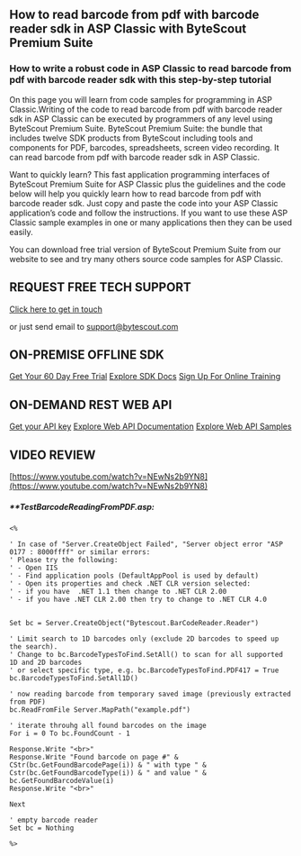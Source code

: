 ## How to read barcode from pdf with barcode reader sdk in ASP Classic with ByteScout Premium Suite

### How to write a robust code in ASP Classic to read barcode from pdf with barcode reader sdk with this step-by-step tutorial

On this page you will learn from code samples for programming in ASP Classic.Writing of the code to read barcode from pdf with barcode reader sdk in ASP Classic can be executed by programmers of any level using ByteScout Premium Suite. ByteScout Premium Suite: the bundle that includes twelve SDK products from ByteScout including tools and components for PDF, barcodes, spreadsheets, screen video recording. It can read barcode from pdf with barcode reader sdk in ASP Classic.

Want to quickly learn? This fast application programming interfaces of ByteScout Premium Suite for ASP Classic plus the guidelines and the code below will help you quickly learn how to read barcode from pdf with barcode reader sdk. Just copy and paste the code into your ASP Classic application’s code and follow the instructions. If you want to use these ASP Classic sample examples in one or many applications then they can be used easily.

You can download free trial version of ByteScout Premium Suite from our website to see and try many others source code samples for ASP Classic.

## REQUEST FREE TECH SUPPORT

[Click here to get in touch](https://bytescout.zendesk.com/hc/en-us/requests/new?subject=ByteScout%20Premium%20Suite%20Question)

or just send email to [support@bytescout.com](mailto:support@bytescout.com?subject=ByteScout%20Premium%20Suite%20Question) 

## ON-PREMISE OFFLINE SDK 

[Get Your 60 Day Free Trial](https://bytescout.com/download/web-installer?utm_source=github-readme)
[Explore SDK Docs](https://bytescout.com/documentation/index.html?utm_source=github-readme)
[Sign Up For Online Training](https://academy.bytescout.com/)


## ON-DEMAND REST WEB API

[Get your API key](https://pdf.co/documentation/api?utm_source=github-readme)
[Explore Web API Documentation](https://pdf.co/documentation/api?utm_source=github-readme)
[Explore Web API Samples](https://github.com/bytescout/ByteScout-SDK-SourceCode/tree/master/PDF.co%20Web%20API)

## VIDEO REVIEW

[https://www.youtube.com/watch?v=NEwNs2b9YN8](https://www.youtube.com/watch?v=NEwNs2b9YN8)




<!-- code block begin -->

##### ****TestBarcodeReadingFromPDF.asp:**
    
```
<%

' In case of "Server.CreateObject Failed", "Server object error "ASP 0177 : 8000ffff" or similar errors:
' Please try the following:
' - Open IIS 
' - Find application pools (DefaultAppPool is used by default)
' - Open its properties and check .NET CLR version selected:
' - if you have  .NET 1.1 then change to .NET CLR 2.00
' - if you have .NET CLR 2.00 then try to change to .NET CLR 4.0


Set bc = Server.CreateObject("Bytescout.BarCodeReader.Reader")

' Limit search to 1D barcodes only (exclude 2D barcodes to speed up the search).
' Change to bc.BarcodeTypesToFind.SetAll() to scan for all supported 1D and 2D barcodes 
' or select specific type, e.g. bc.BarcodeTypesToFind.PDF417 = True
bc.BarcodeTypesToFind.SetAll1D()

' now reading barcode from temporary saved image (previously extracted from PDF)
bc.ReadFromFile Server.MapPath("example.pdf")

' iterate throuhg all found barcodes on the image
For i = 0 To bc.FoundCount - 1

Response.Write "<br>"
Response.Write "Found barcode on page #" & CStr(bc.GetFoundBarcodePage(i)) & " with type " & Cstr(bc.GetFoundBarcodeType(i)) & " and value " & bc.GetFoundBarcodeValue(i)
Response.Write "<br>"

Next

' empty barcode reader
Set bc = Nothing

%>

```

<!-- code block end -->